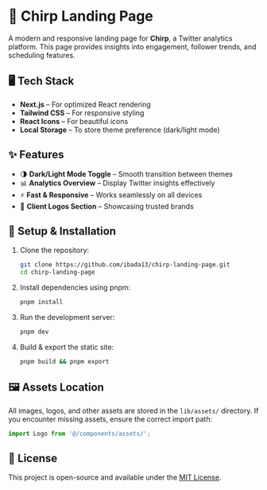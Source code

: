 # 🚀 Chirp Landing Page  

A modern and responsive landing page for **Chirp**, a Twitter analytics platform. This page provides insights into engagement, follower trends, and scheduling features.

## 🖥️ Tech Stack  
- **Next.js** – For optimized React rendering  
- **Tailwind CSS** – For responsive styling  
- **React Icons** – For beautiful icons  
- **Local Storage** – To store theme preference (dark/light mode)  

## ✨ Features  
- 🌗 **Dark/Light Mode Toggle** – Smooth transition between themes  
- 📊 **Analytics Overview** – Display Twitter insights effectively  
- ⚡ **Fast & Responsive** – Works seamlessly on all devices  
- 📸 **Client Logos Section** – Showcasing trusted brands  


## 🚀 Setup & Installation

1. Clone the repository:
   ```bash
   git clone https://github.com/ibada13/chirp-landing-page.git
   cd chirp-landing-page
   ```

2. Install dependencies using pnpm:
   ```bash
   pnpm install
   ```

3. Run the development server:
   ```bash
   pnpm dev
   ```

4. Build & export the static site:
   ```bash
   pnpm build && pnpm export
   ```

## 🖼️ Assets Location
All images, logos, and other assets are stored in the `lib/assets/` directory. If you encounter missing assets, ensure the correct import path:
```js
import Logo from '@/components/assets/';
```



## 📜 License
This project is open-source and available under the [MIT License](LICENSE).
